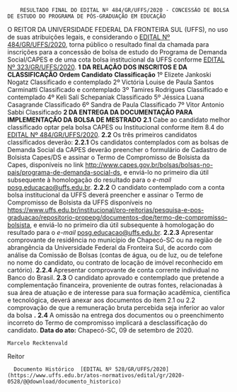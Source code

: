         RESULTADO FINAL DO EDITAL Nº 484/GR/UFFS/2020 - CONCESSÃO DE BOLSA DE ESTUDO DO PROGRAMA DE PÓS-GRADUAÇÃO EM EDUCAÇÃO  

 O REITOR  DA UNIVERSIDADE FEDERAL DA FRONTEIRA SUL (UFFS), no uso de suas atribuições legais, e considerando o [EDITAL Nº 484/GR/UFFS/2020](https://www.uffs.edu.br/atos-normativos/edital/gr/2020-0484), torna público o resultado final da chamada para inscrições para a concessão de bolsa de estudo do Programa de Demanda Social/CAPES e de uma cota bolsa institucional da UFFS conforme [EDITAL Nº 323/GR/UFFS/2020](https://www.uffs.edu.br/atos-normativos/edital/gr/2020-0323).     **1 DA RELAÇÃO DOS INSCRITOS E DA CLASSIFICAÇÃO**      **Ordem**      **Candidato**      **Classificação**       1º    Elizete Jankoski Nogatz   Classificado e contemplado     2º    Victória Louise de Paula Santos Carminatti   Classificado e contemplado     3º    Tamires Rodrigues   Classificado e contemplado     4º    Keli Salí Schepaniak   Classificado     5º    Jéssica Luana Casagrande   Classificado     6º    Sandra de Paula   Classificado     7º    Vitor Antonio Sabbi   Classificado        **2 DA ENTREGA DA DOCUMENTAÇÃO PARA IMPLEMENTAÇÃO DA BOLSA DE MESTRADO**   **2.1**  Cabe ao candidato melhor classificado optar pela bolsa CAPES ou Institucional conforme item 8.4 do [EDITAL Nº 484/GR/UFFS/2020](https://www.uffs.edu.br/atos-normativos/edital/gr/2020-0484).  **2.2**  Os três primeiros candidatos classificados deverão:  **2.2.1**  Os candidatos contemplados com as bolsas de Demanda Social da CAPES deverão preencher o formulário de Cadastro de Bolsista Capes/DS e assinar o Termo de Compromisso de Bolsista da Capes, disponíveis no link <http://www.capes.gov.br/bolsas/bolsas-no-pais/programa-de-demanda-social-ds>, e enviá-lo no primeiro dia útil subsequente à homologação do resultado para o *e-mail*  posg.educacao@uffs.edu.br.  **2.2.2**  O candidato contemplado com a conta bolsa institucional da UFFS deverá preencher e assinar o Termo de Compromisso de Bolsista da UFFS disponíveis no <https://www.uffs.edu.br/institucional/pro-reitorias/pesquisa-e-pos-graduacao/repositorio-propepg/documentos-dpe/termo-de-compromisso-bolsista>, e enviá-lo no primeiro dia útil subsequente à homologação do resultado para o *e-mail*  posg.educacao@uffs.edu.br.  **2.2.3**  Apresentar comprovante de residência no município de Chapecó-SC ou na região de abrangência da Universidade Federal da Fronteira Sul, de acordo com análise da Comissão de Bolsas (contas de água, ou de luz, ou de telefone no nome do candidato, ou contrato de locação de imóvel reconhecido em cartório).  **2.2.4**  Apresentar comprovante de conta corrente individual no Banco do Brasil.  **2.3**  O candidato aprovado e contemplado que pretende a complementação financeira, proveniente de outras fontes, relacionadas à sua área de atuação e de interesse para sua formação acadêmica, científica e tecnológica, deverá anexar aos documentos do item 2.1 ou 2.2 comprovação de que a remuneração bruta percebida seja inferior ao valor da bolsa **.**   **2.4**  A omissão na entrega dos documentos ou o preenchimento incorreto do Termo de compromisso implicará a desclassificação do candidato.        **Data do ato:** Chapecó-SC, 09 de setembro de 2020.   
 

    Marcelo Recktenvald   
 Reitor 

      Documento Histórico  [EDITAL Nº 528/GR/UFFS/2020](https://www.uffs.edu.br/atos-normativos/edital/gr/2020-0528/@@download/documento_historico)     
      